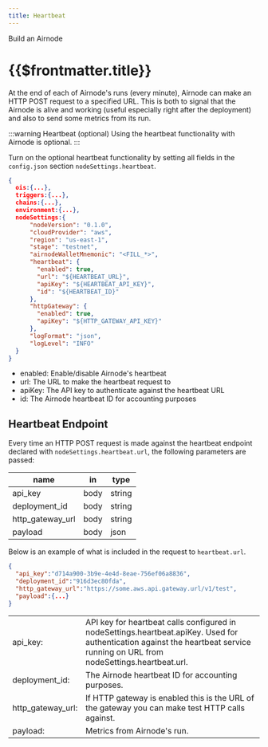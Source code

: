 ```yaml
---
title: Heartbeat
---
```

<TitleSpan>Build an Airnode</TitleSpan>
# {{$frontmatter.title}}


At the end of each of Airnode's runs (every minute), Airnode can make an HTTP POST request to a specified URL. This is both to signal that the Airnode is alive and working (useful especially right after the deployment) and also to send some metrics from its run. 

:::warning Heartbeat (optional)
Using the heartbeat functionality with Airnode is optional.
:::

Turn on the optional heartbeat functionality by setting all fields in the `config.json` section `nodeSettings.heartbeat`.

```json
{ 
  ois:{...},
  triggers:{...},
  chains:{...},
  environment:{...},
  nodeSettings:{
      "nodeVersion": "0.1.0",
      "cloudProvider": "aws",
      "region": "us-east-1",
      "stage": "testnet",
      "airnodeWalletMnemonic": "<FILL_*>",
      "heartbeat": {
        "enabled": true,
        "url": "${HEARTBEAT_URL}",
        "apiKey": "${HEARTBEAT_API_KEY}",
        "id": "${HEARTBEAT_ID}"
      },
      "httpGateway": {
        "enabled": true,
        "apiKey": "${HTTP_GATEWAY_API_KEY}"
      },
      "logFormat": "json",
      "logLevel": "INFO"
  }
}
```

- enabled: Enable/disable Airnode's heartbeat
- url: The URL to make the heartbeat request to
- apiKey: The API key to authenticate against the heartbeat URL
- id: The Airnode heartbeat ID for accounting purposes


## Heartbeat Endpoint

Every time an HTTP POST request is made against the heartbeat endpoint declared with `nodeSettings.heartbeat.url`, the following parameters are passed:

|name|in|type|
|----|--|----|
|api_key|body|string|
|deployment_id|body|string|
|http_gateway_url|body|string|
|payload|body|json|


Below is an example of what is included in the request to `heartbeat.url`.
```json
{
  "api_key":"d714a900-3b9e-4e4d-8eae-756ef06a8836",
  "deployment_id":"916d3ec80fda",
  "http_gateway_url":"https://some.aws.api.gateway.url/v1/test",
  "payload":{...}
}
```

<table>
  <tr>
    <td>api_key:</td><td>API key for heartbeat calls configured in nodeSettings.heartbeat.apiKey. Used for authentication against the heartbeat service running on URL from nodeSettings.heartbeat.url.</td>
  </tr>
  <tr>
    <td>deployment_id:</td><td>The Airnode heartbeat ID for accounting purposes.</td>
  </tr>
  <tr>
    <td>http_gateway_url:</td><td>If HTTP gateway is enabled this is the URL of the gateway you can make test HTTP calls against.</td>
  </tr>
  <tr>
    <td>payload:</td><td>Metrics from Airnode's run.</td>
  </tr>
</table>

